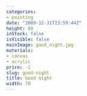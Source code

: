 ```yaml
---
categories:
- painting
date: "2009-12-31T23:59:44Z"
height: 80
inStock: false
isVisible: false
mainImage: good_night.jpg
materials:
- canvas
- acrylic
price: -1
slug: good-night
title: Good night
width: 70
---
```


